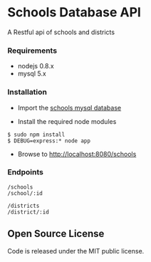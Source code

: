 # Schools Database API

A Restful api of schools and districts

### Requirements

* nodejs 0.8.x
* mysql 5.x


### Installation

*  Import the [schools mysql database](https://bitbucket.org/tumis/utqi-eddata)


* Install the required node modules

```
$ sudo npm install
$ DEBUG=express:* node app

```

* Browse to [http://localhost:8080/schools](http://localhost:8080/schools)


### Endpoints

```
/schools
/school/:id

/districts
/district/:id
```


## Open Source License

Code is released under the MIT public license.
